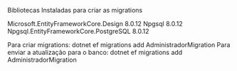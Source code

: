 Bibliotecas Instaladas para criar as migrations 

Microsoft.EntityFrameworkCore.Design 8.0.12
Npgsql 8.0.12
Npgsql.EntityFrameworkCore.PostgreSQL 8.0.12

Para criar migrations:  dotnet ef migrations add AdministradorMigration
Para enviar a atualização para o banco:  dotnet ef migrations add AdministradorMigration
